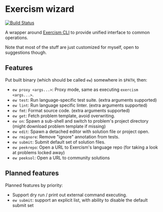 # Exercism wizard

[![Build Status](https://travis-ci.org/Javran/exercism-wizard.svg?branch=master)](https://travis-ci.com/Javran/exercism-wizard)

A wrapper around [Exercism CLI](https://github.com/exercism/cli) to provide unified interface to common operations.

Note that most of the stuff are just customized for myself, open to suggestions though.

## Features

Put built binary (which should be called `ew`) somewhere in `$PATH`, then:

- `ew proxy <args...>`: Proxy mode, same as executing `exercism <args...>`.
- `ew test`: Run language-specific test suite. (extra arguments supported)
- `ew lint`: Run language specific linter. (extra arguments supported)
- `ew fmt`: Format source code. (extra arguments supported)
- `ew get`: Fetch problem template, avoid overwriting.
- `ew on`: Spawn a sub-shell and switch to problem's project directory
  (might download problem template if missing)
- `ew edit`: Spawn a detached editor with solution file or project open.
- `ew rmignore`: Remove "ignore" annotation from tests.
- `ew submit`: Submit default set of solution files.
- `ew peekrepo`: Open a URL to Exercism's language repo
   (for taking a look at problems locked away)
- `ew peeksol`: Open a URL to community solutions

## Planned features

Planned features by priority:

- Support dry run / print out external command executing.
- `ew submit`: support an explicit list, with ability to disable the default submit set

